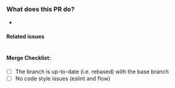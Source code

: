 ### What does this PR do?

- 

#### Related issues

#

#### Merge Checklist:

- [ ] The branch is up-to-date (i.e. rebased) with the base branch
- [ ] No code style issues (eslint and flow)
